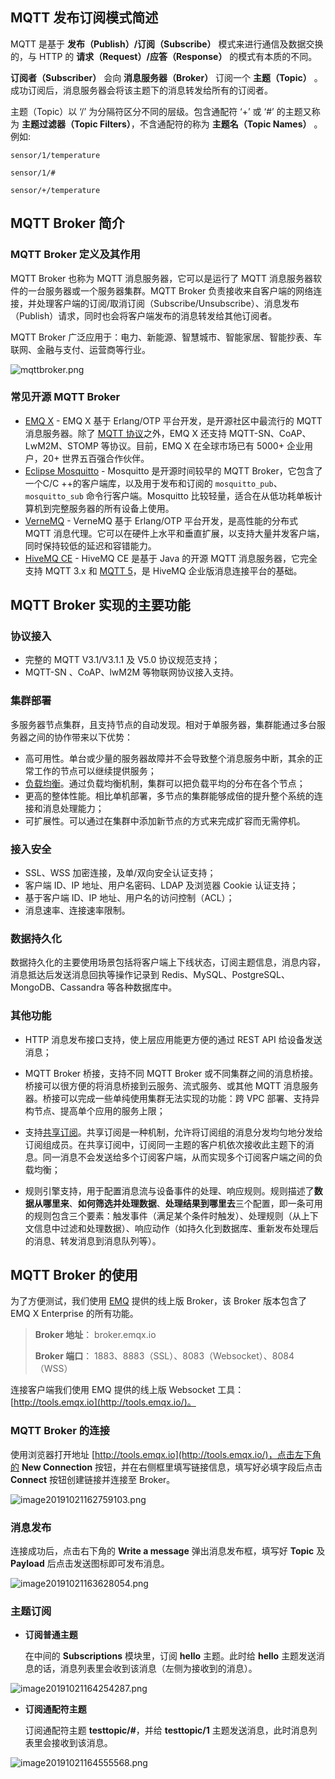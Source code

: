 ## MQTT 发布订阅模式简述

MQTT 是基于 **发布（Publish）/订阅（Subscribe）** 模式来进行通信及数据交换的，与 HTTP 的 **请求（Request）/应答（Response）** 的模式有本质的不同。

**订阅者（Subscriber）** 会向 **消息服务器（Broker）** 订阅一个 **主题（Topic）** 。成功订阅后，消息服务器会将该主题下的消息转发给所有的订阅者。

主题（Topic）以 ‘/’ 为分隔符区分不同的层级。包含通配符 ‘+’ 或 ‘#’ 的主题又称为 **主题过滤器（Topic Filters）**，不含通配符的称为 **主题名（Topic Names）** 。例如:

```
sensor/1/temperature

sensor/1/#

sensor/+/temperature
```



## MQTT Broker 简介

### MQTT Broker 定义及其作用

MQTT Broker 也称为 MQTT 消息服务器，它可以是运行了 MQTT 消息服务器软件的一台服务器或一个服务器集群。MQTT Broker 负责接收来自客户端的网络连接，并处理客户端的订阅/取消订阅（Subscribe/Unsubscribe）、消息发布（Publish）请求，同时也会将客户端发布的消息转发给其他订阅者。

MQTT Broker 广泛应用于：电力、新能源、智慧城市、智能家居、智能抄表、车联网、金融与支付、运营商等行业。

![mqttbroker.png](https://static.emqx.net/images/130555059bfc4e888f223a6fe9b63352.png)


### 常见开源 MQTT Broker

- [EMQ X](<https://github.com/emqx/emqx>) - EMQ X 基于 Erlang/OTP 平台开发，是开源社区中最流行的 MQTT 消息服务器。除了 [MQTT 协议](https://www.emqx.com/zh/mqtt)之外，EMQ X 还支持 MQTT-SN、CoAP、LwM2M、STOMP 等协议。目前，EMQ X 在全球市场已有 5000+ 企业用户，20+ 世界五百强合作伙伴。
- [Eclipse Mosquitto](<https://github.com/eclipse/mosquitto>) - Mosquitto 是开源时间较早的 MQTT Broker，它包含了一个C/C ++的客户端库，以及用于发布和订阅的 `mosquitto_pub`、`mosquitto_sub` 命令行客户端。Mosquitto 比较轻量，适合在从低功耗单板计算机到完整服务器的所有设备上使用。
- [VerneMQ](<https://github.com/vernemq/vernemq>) - VerneMQ 基于 Erlang/OTP 平台开发，是高性能的分布式 MQTT 消息代理。它可以在硬件上水平和垂直扩展，以支持大量并发客户端，同时保持较低的延迟和容错能力。
- [HiveMQ CE](<https://github.com/hivemq/hivemq-community-edition>) - HiveMQ CE 是基于 Java 的开源 MQTT 消息服务器，它完全支持 MQTT 3.x 和 [MQTT 5](https://www.emqx.com/zh/mqtt/mqtt5)，是 HiveMQ 企业版消息连接平台的基础。



## MQTT Broker 实现的主要功能

### 协议接入

- 完整的 MQTT V3.1/V3.1.1 及 V5.0 协议规范支持；
- MQTT-SN 、CoAP、lwM2M 等物联网协议接入支持。

### 集群部署

多服务器节点集群，且支持节点的自动发现。相对于单服务器，集群能通过多台服务器之间的协作带来以下优势：

- 高可用性。单台或少量的服务器故障并不会导致整个消息服务中断，其余的正常工作的节点可以继续提供服务；
- [负载均衡](https://www.emqx.com/zh/blog/mqtt-broker-clustering-part-2-sticky-session-load-balancing)。通过负载均衡机制，集群可以把负载平均的分布在各个节点；
- 更高的整体性能。相比单机部署，多节点的集群能够成倍的提升整个系统的连接和消息处理能力；
- 可扩展性。可以通过在集群中添加新节点的方式来完成扩容而无需停机。

### 接入安全

- SSL、WSS 加密连接，及单/双向安全认证支持；
- 客户端 ID、IP 地址、用户名密码、LDAP 及浏览器 Cookie 认证支持；
- 基于客户端 ID、IP 地址、用户名的访问控制（ACL）；
- 消息速率、连接速率限制。

### 数据持久化

数据持久化的主要使用场景包括将客户端上下线状态，订阅主题信息，消息内容，消息抵达后发送消息回执等操作记录到 Redis、MySQL、PostgreSQL、MongoDB、Cassandra 等各种数据库中。

### 其他功能

- HTTP 消息发布接口支持，使上层应用能更方便的通过 REST API 给设备发送消息；

- MQTT Broker 桥接，支持不同 MQTT Broker 或不同集群之间的消息桥接。桥接可以很方便的将消息桥接到云服务、流式服务、或其他 MQTT 消息服务器。桥接可以完成一些单纯使用集群无法实现的功能：跨 VPC 部署、支持异构节点、提高单个应用的服务上限；

- 支持[共享订阅](https://www.emqx.com/zh/blog/introduction-to-mqtt5-protocol-shared-subscription)。共享订阅是一种机制，允许将订阅组的消息分发均匀地分发给订阅组成员。在共享订阅中，订阅同一主题的客户机依次接收此主题下的消息。同一消息不会发送给多个订阅客户端，从而实现多个订阅客户端之间的负载均衡；

- 规则引擎支持，用于配置消息流与设备事件的处理、响应规则。规则描述了**数据从哪里来**、**如何筛选并处理数据**、**处理结果到哪里去**三个配置，即一条可用的规则包含三个要素：触发事件（满足某个条件时触发）、处理规则（从上下文信息中过滤和处理数据）、响应动作（如持久化到数据库、重新发布处理后的消息、转发消息到消息队列等）。

  

## MQTT Broker 的使用

为了方便测试，我们使用 [EMQ](<https://github.com/emqx/emqx>) 提供的线上版 Broker，该 Broker 版本包含了 EMQ X Enterprise 的所有功能。

> **Broker 地址**： broker.emqx.io
>
> **Broker 端口**： 1883、8883（SSL）、8083（Websocket）、8084（WSS）

连接客户端我们使用 EMQ 提供的线上版 Websocket 工具：[http://tools.emqx.io](http://tools.emqx.io/)。

### MQTT Broker 的连接

使用浏览器打开地址 [http://tools.emqx.io](http://tools.emqx.io/)，点击左下角的 **New Connection** 按钮，并在右侧框里填写链接信息，填写好必填字段后点击 **Connect** 按钮创建链接并连接至 Broker。

![image20191021162759103.png](https://static.emqx.net/images/e1b4f7bd9aa72ca5ff936524c6c8aec4.png)


### 消息发布

连接成功后，点击右下角的 **Write a message** 弹出消息发布框，填写好 **Topic** 及 **Payload** 后点击发送图标即可发布消息。

![image20191021163628054.png](https://static.emqx.net/images/318be47c4eb4c32ac495e029cc9af992.png)


### 主题订阅

- **订阅普通主题**

  在中间的 **Subscriptions** 模块里，订阅 **hello** 主题。此时给 **hello** 主题发送消息的话，消息列表里会收到该消息（左侧为接收到的消息）。

![image20191021164254287.png](https://static.emqx.net/images/4057ffe1de052abc384c2a7ff3e03823.png)


- **订阅通配符主题**

  订阅通配符主题 **testtopic/#**，并给 **testtopic/1** 主题发送消息，此时消息列表里会接收到该消息。

![image20191021164555568.png](https://static.emqx.net/images/2e77b972df9bfeda49da9d0de34953ce.png)
